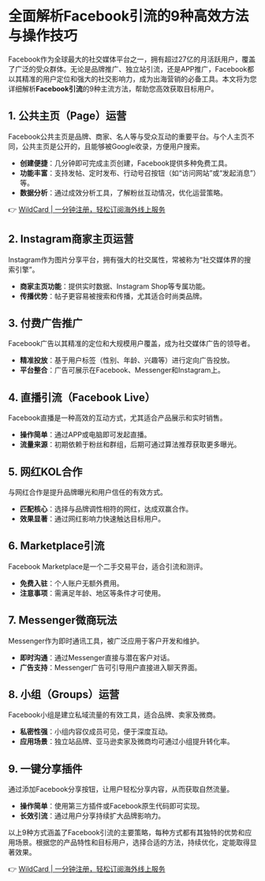 # 全面解析Facebook引流的9种高效方法与操作技巧

Facebook作为全球最大的社交媒体平台之一，拥有超过27亿的月活跃用户，覆盖了广泛的受众群体。无论是品牌推广、独立站引流，还是APP推广，Facebook都以其精准的用户定位和强大的社交影响力，成为出海营销的必备工具。本文将为您详细解析**Facebook引流**的9种主流方法，帮助您高效获取目标用户。

## 1. 公共主页（Page）运营
Facebook公共主页是品牌、商家、名人等与受众互动的重要平台。与个人主页不同，公共主页是公开的，且能够被Google收录，方便用户搜索。

- **创建便捷**：几分钟即可完成主页创建，Facebook提供多种免费工具。
- **功能丰富**：支持发帖、定时发布、行动号召按钮（如“访问网站”或“发起消息”）等。
- **数据分析**：通过成效分析工具，了解粉丝互动情况，优化运营策略。
  
👉 [WildCard | 一分钟注册，轻松订阅海外线上服务](https://bbtdd.com/WildCard)

## 2. Instagram商家主页运营
Instagram作为图片分享平台，拥有强大的社交属性，常被称为“社交媒体界的搜索引擎”。

- **商家主页功能**：提供实时数据、Instagram Shop等专属功能。
- **传播优势**：帖子更容易被搜索和传播，尤其适合时尚类品牌。

## 3. 付费广告推广
Facebook广告以其精准的定位和大规模用户覆盖，成为社交媒体广告的领导者。

- **精准投放**：基于用户标签（性别、年龄、兴趣等）进行定向广告投放。
- **平台整合**：广告可展示在Facebook、Messenger和Instagram上。

## 4. 直播引流（Facebook Live）
Facebook直播是一种高效的互动方式，尤其适合产品展示和实时销售。

- **操作简单**：通过APP或电脑即可发起直播。
- **流量来源**：初期依赖于粉丝和群组，后期可通过算法推荐获取更多曝光。

## 5. 网红KOL合作
与网红合作是提升品牌曝光和用户信任的有效方式。

- **匹配核心**：选择与品牌调性相符的网红，达成双赢合作。
- **效果显著**：通过网红影响力快速触达目标用户。

## 6. Marketplace引流
Facebook Marketplace是一个二手交易平台，适合引流和测评。

- **免费入驻**：个人账户无额外费用。
- **注意事项**：需满足年龄、地区等条件才可使用。

## 7. Messenger微商玩法
Messenger作为即时通讯工具，被广泛应用于客户开发和维护。

- **即时沟通**：通过Messenger直接与潜在客户对话。
- **广告支持**：Messenger广告可引导用户直接进入聊天界面。

## 8. 小组（Groups）运营
Facebook小组是建立私域流量的有效工具，适合品牌、卖家及微商。

- **私密性强**：小组内容仅成员可见，便于深度互动。
- **应用场景**：独立站品牌、亚马逊卖家及微商均可通过小组提升转化率。

## 9. 一键分享插件
通过添加Facebook分享按钮，让用户轻松分享内容，从而获取自然流量。

- **操作简单**：使用第三方插件或Facebook原生代码即可实现。
- **长效引流**：通过用户分享持续扩大品牌影响力。

以上9种方式涵盖了Facebook引流的主要策略，每种方式都有其独特的优势和应用场景。根据您的产品特性和目标用户，选择合适的方法，持续优化，定能取得显著效果。

👉 [WildCard | 一分钟注册，轻松订阅海外线上服务](https://bbtdd.com/WildCard)